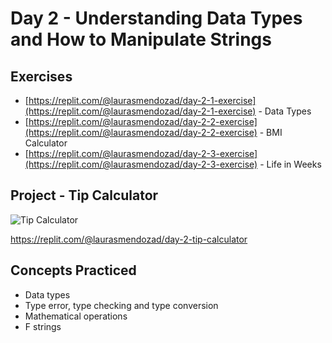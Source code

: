 # Day 2 - Understanding Data Types and How to Manipulate Strings
## Exercises
- [https://replit.com/@laurasmendozad/day-2-1-exercise](https://replit.com/@laurasmendozad/day-2-1-exercise) - Data Types
- [https://replit.com/@laurasmendozad/day-2-2-exercise](https://replit.com/@laurasmendozad/day-2-2-exercise) - BMI Calculator
- [https://replit.com/@laurasmendozad/day-2-3-exercise](https://replit.com/@laurasmendozad/day-2-3-exercise) - Life in Weeks

## Project - Tip Calculator
![Tip Calculator](https://github.com/laurasmendozad/100-Days-Of-Code-Python/assets/58611097/613f221e-4549-402d-b012-bb3b7b2252d1)

https://replit.com/@laurasmendozad/day-2-tip-calculator

## Concepts Practiced
- Data types
- Type error, type checking and type conversion
- Mathematical operations
- F strings
